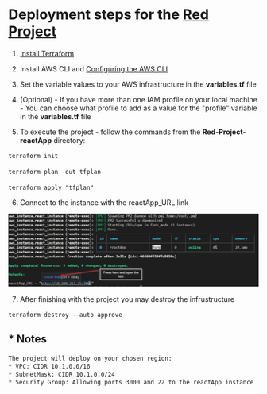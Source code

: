 # Deployment steps for the [Red Project](https://drive.google.com/file/d/10p8pGgD14EbtHpU-fOyjrtS5whgc42oo/view)

1. [Install Terraform](https://developer.hashicorp.com/terraform/tutorials/aws-get-started/install-cli)

2. Install AWS CLI and [Configuring the AWS CLI](https://docs.aws.amazon.com/cli/latest/userguide/cli-chap-configure.html)

3. Set the variable values to your AWS infrastructure in the **variables.tf** file

4. (Optional) - If you have more than one IAM profile on your local machine - You can choose what profile to add as a value for the "profile" variable in the **variables.tf** file

5. To execute the project - follow the commands from the **Red-Project-reactApp** directory:
```
terraform init

terraform plan -out tfplan

terraform apply "tfplan"
```

6. Connect to the instance with the reactApp_URL link

![Kiku](pic/Link-Instructions.png)

7. After finishing with the project you may destroy the infrustructure 
```
terraform destroy --auto-approve
```


## * Notes
```
The project will deploy on your chosen region:
* VPC: CIDR 10.1.0.0/16
* SubnetMask: CIDR 10.1.0.0/24
* Security Group: Allowing ports 3000 and 22 to the reactApp instance
```
